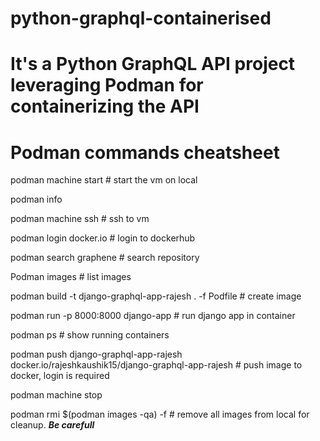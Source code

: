 # python-graphql-containerised
# It's a Python GraphQL API project leveraging Podman for containerizing the API

# Podman commands cheatsheet

podman machine start    # start the vm on local

podman info

podman machine ssh  # ssh to vm

podman login docker.io  # login to dockerhub

podman search graphene  # search repository

Podman images   # list images

podman build -t django-graphql-app-rajesh . -f Podfile  # create image

podman run -p 8000:8000 django-app  # run django app in container

podman ps   # show running containers

podman push django-graphql-app-rajesh docker.io/rajeshkaushik15/django-graphql-app-rajesh   # push image to docker, login is required

podman machine stop

podman rmi $(podman images -qa) -f  # remove all images from local for cleanup. ***Be carefull***
